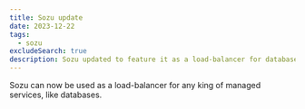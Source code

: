```yaml
---
title: Sozu update
date: 2023-12-22
tags:
  - sozu
excludeSearch: true
description: Sozu updated to feature it as a load-balancer for databases.
---
```


Sozu can now be used as a load-balancer for any king of managed services, like databases.
